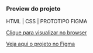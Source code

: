 ### Preview do projeto

HTML | CSS | PROTOTIPO FIGMA

[Clique para visualizar no browser](https://htmlpreview.github.io/?https://github.com/EverSilverio/DH/blob/master/FrontEnd/aula07/index.html)

[Veja aqui o projeto no Figma](https://www.figma.com/file/Nab0n8hU5p8jm7Ne7aifW9/receitas?node-id=0%3A1)
